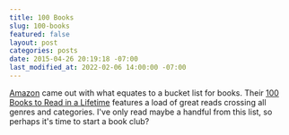 ```yaml
---
title: 100 Books
slug: 100-books
featured: false
layout: post
categories: posts
date: 2015-04-26 20:19:18 -07:00
last_modified_at: 2022-02-06 14:00:00 -07:00
---
```


[Amazon](//amazon.com) came out with what equates to a bucket list for books. Their [100 Books to Read in a Lifetime](http://www.amazon.com/b?ie=UTF8&node=8192263011) features a load of great reads crossing all genres and categories. I've only read maybe a handful from this list, so perhaps it's time to start a book club?

